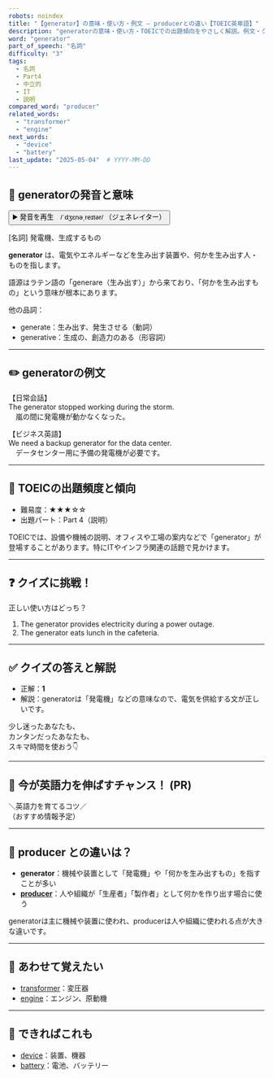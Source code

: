 ```yaml
---
robots: noindex
title: "【generator】の意味・使い方・例文 ― producerとの違い【TOEIC英単語】"
description: "generatorの意味・使い方・TOEICでの出題傾向をやさしく解説。例文・クイズ付きでproducerとの違いもわかりやすく学べます。"
word: "generator"
part_of_speech: "名詞"
difficulty: "3"
tags:
  - 名詞
  - Part4
  - 中立的
  - IT
  - 説明
compared_word: "producer"
related_words:
  - "transformer"
  - "engine"
next_words:
  - "device"
  - "battery"
last_update: "2025-05-04"  # YYYY-MM-DD
---
```


## 🔰 generatorの発音と意味

<button class="play-audio" onclick="playTTS('generator')">
  <span class="play-audio-main">
    ▶️ 発音を再生　/ˈdʒɛnəˌreɪtər/
  </span>
  <span class="play-audio-sub">
    （ジェネレイター）
  </span>
</button>

[名詞] 発電機、生成するもの

**generator** は、電気やエネルギーなどを生み出す装置や、何かを生み出す人・ものを指します。

語源はラテン語の「generare（生み出す）」から来ており、「何かを生み出すもの」という意味が根本にあります。

他の品詞：  
- generate：生み出す、発生させる（動詞）
- generative：生成の、創造力のある（形容詞）

---

## ✏️ generatorの例文

【日常会話】  
The generator stopped working during the storm.  
　嵐の間に発電機が動かなくなった。

【ビジネス英語】  
We need a backup generator for the data center.  
　データセンター用に予備の発電機が必要です。

---

## 🎯 TOEICの出題頻度と傾向

- 難易度：★★★☆☆
- 出題パート：Part 4（説明）

TOEICでは、設備や機械の説明、オフィスや工場の案内などで「generator」が登場することがあります。特にITやインフラ関連の話題で見かけます。

---

## ❓ クイズに挑戦！

正しい使い方はどっち？

1. The generator provides electricity during a power outage.  
2. The generator eats lunch in the cafeteria.

---

## ✅ クイズの答えと解説

- 正解：**1**
- 解説：generatorは「発電機」などの意味なので、電気を供給する文が正しいです。

少し迷ったあなたも、  
カンタンだったあなたも、  
スキマ時間を使おう👇️

---

## 🚀 今が英語力を伸ばすチャンス！ (PR)

<div class="info-center">
＼英語力を育てるコツ／<br>  
（おすすめ情報予定）
</div>

---

## 🤔  producer との違いは？

- **generator**：機械や装置として「発電機」や「何かを生み出すもの」を指すことが多い
- **[producer](/word/producer)**：人や組織が「生産者」「製作者」として何かを作り出す場合に使う

generatorは主に機械や装置に使われ、producerは人や組織に使われる点が大きな違いです。

---

## 🧩 あわせて覚えたい

- [transformer](/word/transformer)：変圧器
- [engine](/word/engine)：エンジン、原動機

---

## 📖 できればこれも

- [device](/word/device)：装置、機器
- [battery](/word/battery)：電池、バッテリー

<!-- cvid: aid17_bid04 -->
